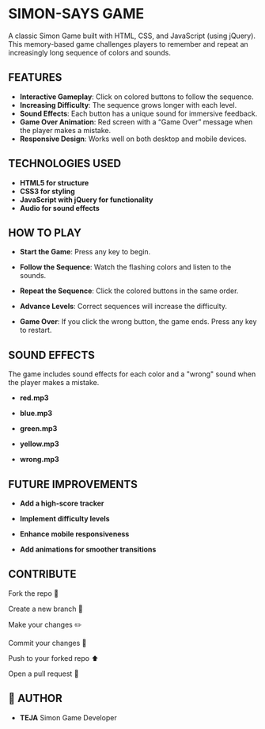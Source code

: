 # SIMON-SAYS GAME
A classic Simon Game built with HTML, CSS, and JavaScript (using jQuery). This memory-based game challenges players to remember and repeat an increasingly long sequence of colors and sounds.

## FEATURES
- **Interactive Gameplay**: Click on colored buttons to follow the sequence.
- **Increasing Difficulty**: The sequence grows longer with each level.
- **Sound Effects**: Each button has a unique sound for immersive feedback.
- **Game Over Animation**: Red screen with a “Game Over” message when the player makes a mistake.
- **Responsive Design**: Works well on both desktop and mobile devices.

## TECHNOLOGIES USED
- **HTML5 for structure**
- **CSS3 for styling**
- **JavaScript with jQuery for functionality**
- **Audio for sound effects**

## HOW TO PLAY
- **Start the Game**: Press any key to begin.

- **Follow the Sequence**: Watch the flashing colors and listen to the sounds.

- **Repeat the Sequence**: Click the colored buttons in the same order.

- **Advance Levels**: Correct sequences will increase the difficulty.

- **Game Over**: If you click the wrong button, the game ends. Press any key to restart.

## SOUND EFFECTS
The game includes sound effects for each color and a "wrong" sound when the player makes a mistake.
- **red.mp3**

- **blue.mp3**

- **green.mp3**

- **yellow.mp3**

- **wrong.mp3**

## FUTURE IMPROVEMENTS
- **Add a high-score tracker**

- **Implement difficulty levels**

- **Enhance mobile responsiveness**

- **Add animations for smoother transitions**

## CONTRIBUTE
Fork the repo 🚀

Create a new branch 🧪

Make your changes ✏️

Commit your changes 💾

Push to your forked repo ⬆️

Open a pull request 📩

## 🙋 AUTHOR
- **TEJA**
Simon Game Developer

